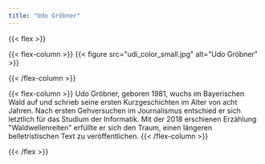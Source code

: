 ```yaml
---
title: "Udo Gröbner"
---
```


{{< flex >}}

{{< flex-column >}}
  {{< figure src="udi_color_small.jpg" alt="Udo Gröbner" >}}

{{< /flex-column >}}

{{< flex-column >}}
Udo Gröbner, geboren 1981, wuchs im Bayerischen Wald auf und schrieb seine ersten Kurzgeschichten im Alter von acht Jahren. Nach ersten Gehversuchen im Journalismus entschied er sich letztlich für das Studium der Informatik. Mit der 2018 erschienen Erzählung "Waldwellenreiten" erfüllte er sich den Traum, einen längeren belletristischen Text zu veröffentlichen.
{{< /flex-column >}}

{{< /flex >}}
